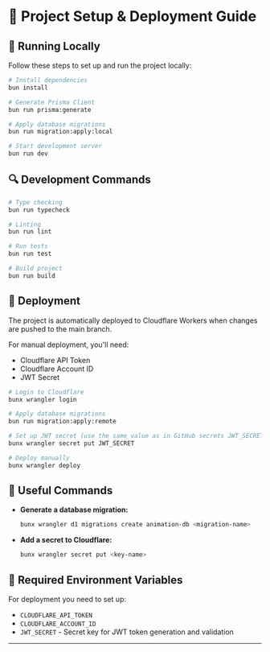 # 🚀 Project Setup & Deployment Guide

## 📌 Running Locally

Follow these steps to set up and run the project locally:

```sh
# Install dependencies
bun install

# Generate Prisma Client
bun run prisma:generate

# Apply database migrations
bun run migration:apply:local

# Start development server
bun run dev
```

## 🔍 Development Commands

```sh
# Type checking
bun run typecheck

# Linting
bun run lint

# Run tests
bun run test

# Build project
bun run build
```

## 🚀 Deployment

The project is automatically deployed to Cloudflare Workers when changes are pushed to the main branch.

For manual deployment, you'll need:
- Cloudflare API Token
- Cloudflare Account ID
- JWT Secret

```sh
# Login to Cloudflare
bunx wrangler login

# Apply database migrations
bun run migration:apply:remote

# Set up JWT secret (use the same value as in GitHub secrets JWT_SECRET)
bunx wrangler secret put JWT_SECRET

# Deploy manually
bunx wrangler deploy
```

## 🔧 Useful Commands

- **Generate a database migration:**
  ```sh
  bunx wrangler d1 migrations create animation-db <migration-name>
  ```  

- **Add a secret to Cloudflare:**
  ```sh
  bunx wrangler secret put <key-name>
  ```

## 🔐 Required Environment Variables

For deployment you need to set up:
- `CLOUDFLARE_API_TOKEN`
- `CLOUDFLARE_ACCOUNT_ID`
- `JWT_SECRET` - Secret key for JWT token generation and validation

---